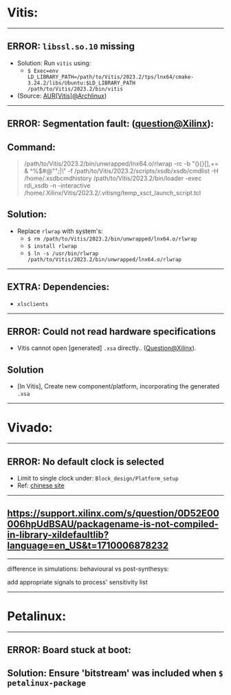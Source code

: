 # Vitis:

---

## ERROR: `libssl.so.10` missing
* Solution: Run `vitis` using:
    * `$ Exec=env LD_LIBRARY_PATH=/path/to/Vitis/2023.2/tps/lnx64/cmake-3.24.2/libs/Ubuntu:$LD_LIBRARY_PATH /path/to/Vitis/2023.2/bin/vitis`
* (Source: [AUR[Vitis]@Archlinux](https://aur.archlinux.org/packages/vitis))

---

## ERROR: Segmentation fault: ([question@Xilinx](https://support.xilinx.com/s/question/0D54U00006alPtOSAU/segmentation-fault-invoking-xsct-indirectly-using-the-xsct-script-in-vitis-bin-folder-resolved)):

## Command:
> /path/to/Vitis/2023.2/bin/unwrapped/lnx64.o/rlwrap -rc -b "(){}[],+= & ^%$#@"";|\\" -f /path/to/Vitis/2023.2/scripts/xsdb/xsdb/cmdlist -H /home/.xsdbcmdhistory /path/to/Vitis/2023.2/bin/loader -exec rdi_xsdb -n -interactive /home/.Xilinx/Vitis/2023.2/.vitisng/temp_xsct_launch_script.tcl

## Solution:
* Replace `rlwrap` with system's:
    * `$ rm /path/to/Vitis/2023.2/bin/unwrapped/lnx64.o/rlwrap`
    * `$ install rlwrap`
    * `$ ln -s /usr/bin/rlwrap /path/to/Vitis/2023.2/bin/unwrapped/lnx64.o/rlwrap`

---

## EXTRA: Dependencies:
* `xlsclients`

---

## ERROR: Could not read hardware specifications
* Vitis cannot open [generated] `.xsa` directly.. ([Question@Xilinx](https://support.xilinx.com/s/question/0D52E00006hpRchSAE/flash-memory-programming-issue-in-vitis-20211-could-not-read-hardware-specification)).

## Solution
* [In Vitis], Create new component/platform, incorporating the generated `.xsa`

---

# Vivado:

---

## ERROR: No default clock is selected
* Limit to single clock under: `Block_design/Platform_setup`
* Ref: [chinese site](https://blog.csdn.net/yihuajack/article/details/120714268)

---

## https://support.xilinx.com/s/question/0D52E00006hpUdBSAU/packagename-is-not-compiled-in-library-xildefaultlib?language=en_US&t=1710006878232

---

difference in simulations: behavioural vs post-synthesys:

add appropriate signals to process' sensitivity list

---

# Petalinux:

---

## ERROR: Board stuck at boot:
## Solution: Ensure 'bitstream' was included when `$ petalinux-package`